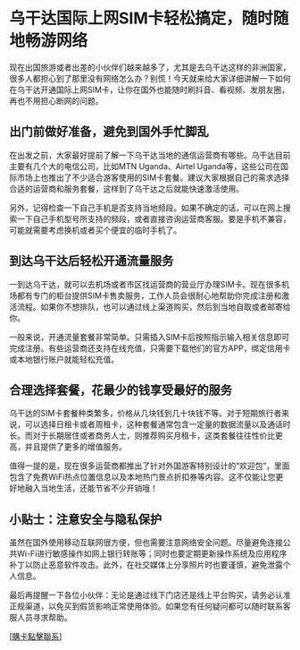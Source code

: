 # 乌干达国际上网SIM卡轻松搞定，随时随地畅游网络

现在出国旅游或者出差的小伙伴们越来越多了，尤其是去乌干达这样的非洲国家，很多人都担心到了那里没有网络怎么办？别慌！今天就来给大家详细讲解一下如何在乌干达开通国际上网SIM卡，让你在国外也能随时刷抖音、看视频、发朋友圈，再也不用担心断网的问题。

## 出门前做好准备，避免到国外手忙脚乱

在出发之前，大家最好提前了解一下乌干达当地的通信运营商有哪些。乌干达目前主要有几个大的电信公司，比如MTN Uganda、Airtel Uganda等，这些公司在国际市场上也推出了不少适合游客使用的SIM卡套餐。建议大家根据自己的需求选择合适的运营商和服务套餐，这样到了乌干达之后就能快速激活使用。

另外，记得检查一下自己手机是否支持当地频段。如果不确定的话，可以在网上搜索一下自己手机型号所支持的频段，或者直接咨询运营商客服。要是手机不兼容，可能就需要考虑换机或者买个便宜的临时手机了。

## 到达乌干达后轻松开通流量服务

一到达乌干达，就可以去机场或者市区找运营商的营业厅办理SIM卡。现在很多机场都有专门的柜台提供SIM卡售卖服务，工作人员会很耐心地帮助你完成注册和激活流程。如果你不想排队，也可以通过线上渠道购买，然后到当地自取或者邮寄给你。

一般来说，开通流量套餐非常简单。只需插入SIM卡后按照指示输入相关信息即可完成注册。有些运营商还支持在线充值，只需要下载他们的官方APP，绑定信用卡或本地银行账户就能轻松充值。

## 合理选择套餐，花最少的钱享受最好的服务

乌干达的SIM卡套餐种类繁多，价格从几块钱到几十块钱不等。对于短期旅行者来说，可以选择日租卡或者周租卡，这种套餐通常包含一定量的数据流量以及通话时长。而对于长期居住或者商务人士，则推荐购买月租卡，这类套餐往往性价比更高，并且提供了更多的增值服务。

值得一提的是，现在很多运营商都推出了针对外国游客特别设计的“欢迎包”，里面包含了免费WiFi热点位置信息以及本地热门景点折扣券等内容。这不仅能让您更好地融入当地生活，还能节省不少开销哦！

## 小贴士：注意安全与隐私保护

虽然在国外使用移动互联网很方便，但也需要注意网络安全问题。尽量避免连接公共Wi-Fi进行敏感操作如网上银行转账等；同时也要定期更新操作系统及应用程序补丁以防止恶意软件攻击。此外，在社交媒体上分享照片时也要谨慎，避免泄露个人信息。

最后再提醒一下各位小伙伴：无论是通过线下门店还是线上平台购买，请务必认准正规渠道，以免买到假货影响正常使用体验。如果您有任何疑问都可以随时联系客服人员寻求帮助。

[[購卡點擊聯系](https://t.me/s/esim1088)]
